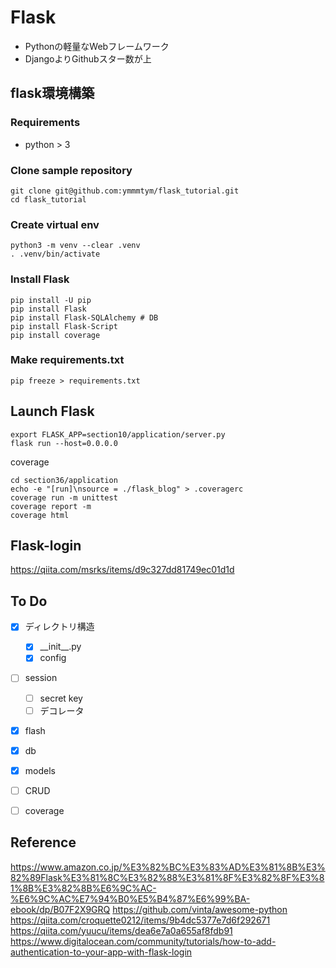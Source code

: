 # Flask

- Pythonの軽量なWebフレームワーク
- DjangoよりGithubスター数が上

## flask環境構築
### Requirements

- python > 3

### Clone sample repository

```bash=
git clone git@github.com:ymmmtym/flask_tutorial.git
cd flask_tutorial
```

### Create virtual env

```bash=
python3 -m venv --clear .venv
. .venv/bin/activate
```

### Install Flask

```bash=
pip install -U pip
pip install Flask
pip install Flask-SQLAlchemy # DB
pip install Flask-Script
pip install coverage
```

### Make requirements.txt

```bash=
pip freeze > requirements.txt
```


## Launch Flask

```bash=
export FLASK_APP=section10/application/server.py
flask run --host=0.0.0.0
```

coverage

```bash=
cd section36/application
echo -e "[run]\nsource = ./flask_blog" > .coveragerc
coverage run -m unittest
coverage report -m
coverage html
```

## Flask-login
<https://qiita.com/msrks/items/d9c327dd81749ec01d1d>

## To Do

- [x] ディレクトリ構造
    - [x] \_\_init\_\_.py
    - [x] config
- [ ] session
    - [ ] secret key
    - [ ] デコレータ
- [x] flash
- [x] db
- [x] models
- [ ] CRUD
- [ ] coverage


## Reference
<https://www.amazon.co.jp/%E3%82%BC%E3%83%AD%E3%81%8B%E3%82%89Flask%E3%81%8C%E3%82%88%E3%81%8F%E3%82%8F%E3%81%8B%E3%82%8B%E6%9C%AC-%E6%9C%AC%E7%94%B0%E5%B4%87%E6%99%BA-ebook/dp/B07F2X9GRQ>
<https://github.com/vinta/awesome-python>
<https://qiita.com/croquette0212/items/9b4dc5377e7d6f292671>
<https://qiita.com/yuucu/items/dea6e7a0a655af8fdb91>
<https://www.digitalocean.com/community/tutorials/how-to-add-authentication-to-your-app-with-flask-login>
